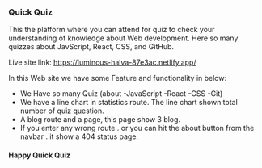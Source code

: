 ### Quick Quiz

This the platform where you can attend for quiz to check your understanding of knowledge about Web development. Here so many quizzes about JavScript, React, CSS, and GitHub.

Live site link: https://luminous-halva-87e3ac.netlify.app/

In this Web site we have some Feature and functionality in below:

- We Have so many Quiz (about -JavaScript -React -CSS -Git)
- We have a line chart in statistics route. The line chart shown total number of quiz question.
- A blog route and a page, this page show 3 blog.
- If you enter any wrong route . or you can hit the about button from the navbar . it show a 404 status page.

#### Happy Quick Quiz
